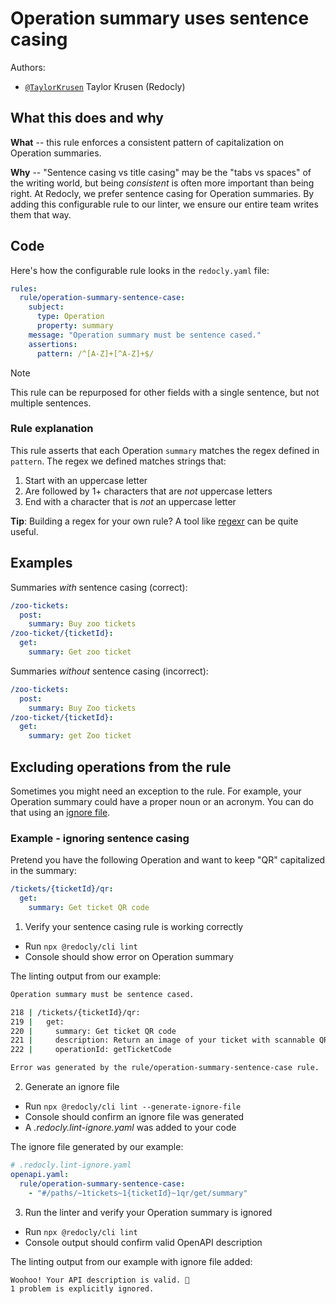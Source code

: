 # Operation summary uses sentence casing

Authors:

- [`@TaylorKrusen`](https://github.com/TaylorKrusen) Taylor Krusen (Redocly)

## What this does and why

**What** -- this rule enforces a consistent pattern of capitalization on Operation summaries.

**Why** -- "Sentence casing vs title casing" may be the "tabs vs spaces" of the writing world, but being _consistent_ is often more important than being right. At Redocly, we prefer sentence casing for Operation summaries. By adding this configurable rule to our linter, we ensure our entire team writes them that way.

## Code

Here's how the configurable rule looks in the `redocly.yaml` file:

```yaml
rules:
  rule/operation-summary-sentence-case:
    subject:
      type: Operation
      property: summary
    message: "Operation summary must be sentence cased."
    assertions:
      pattern: /^[A-Z]+[^A-Z]+$/
```

> [!NOTE]
> This rule can be repurposed for other fields with a single sentence, but not multiple sentences.

### Rule explanation

This rule asserts that each Operation `summary` matches the regex defined in `pattern`. The regex we defined matches strings that:

1. Start with an uppercase letter
2. Are followed by 1+ characters that are _not_ uppercase letters
3. End with a character that is _not_ an uppercase letter

**Tip**: Building a regex for your own rule? A tool like [regexr](https://regexr.com/) can be quite useful.

## Examples

Summaries _with_ sentence casing (correct):

```yaml
/zoo-tickets:
  post:
    summary: Buy zoo tickets
/zoo-ticket/{ticketId}:
  get:
    summary: Get zoo ticket
```

Summaries _without_ sentence casing (incorrect):

```yaml
/zoo-tickets:
  post:
    summary: Buy Zoo tickets
/zoo-ticket/{ticketId}:
  get:
    summary: get Zoo ticket
```

## Excluding operations from the rule

Sometimes you might need an exception to the rule. For example, your Operation summary could have a proper noun or an acronym. You can do that using an [ignore file](https://redocly.com/docs/cli/commands/lint/).

### Example - ignoring sentence casing

Pretend you have the following Operation and want to keep "QR" capitalized in the summary:

```yaml
/tickets/{ticketId}/qr:
  get:
    summary: Get ticket QR code
```

1. Verify your sentence casing rule is working correctly

- Run `npx @redocly/cli lint`
- Console should show error on Operation summary

The linting output from our example:

```bash
Operation summary must be sentence cased.

218 | /tickets/{ticketId}/qr:
219 |   get:
220 |     summary: Get ticket QR code
221 |     description: Return an image of your ticket with scannable QR code. Used for event entry.
222 |     operationId: getTicketCode

Error was generated by the rule/operation-summary-sentence-case rule.
```

2. Generate an ignore file

- Run `npx @redocly/cli lint --generate-ignore-file`
- Console should confirm an ignore file was generated
- A _.redocly.lint-ignore.yaml_ was added to your code

The ignore file generated by our example:

```yaml
# .redocly.lint-ignore.yaml
openapi.yaml:
  rule/operation-summary-sentence-case:
    - "#/paths/~1tickets~1{ticketId}~1qr/get/summary"
```

3. Run the linter and verify your Operation summary is ignored

- Run `npx @redocly/cli lint`
- Console output should confirm valid OpenAPI description

The linting output from our example with ignore file added:

```bash
Woohoo! Your API description is valid. 🎉
1 problem is explicitly ignored.
```